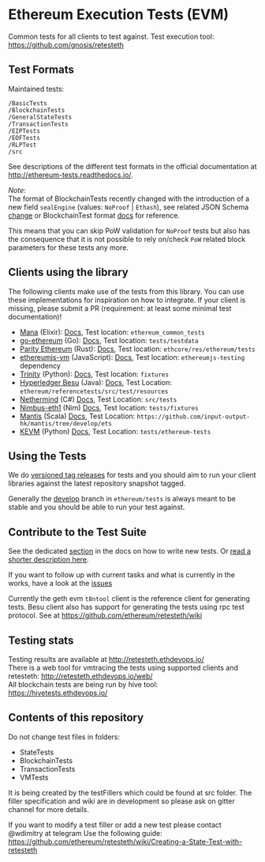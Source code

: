 Ethereum Execution Tests (EVM)
=====

Common tests for all clients to test against. Test execution tool: https://github.com/gnosis/retesteth

Test Formats
------------

Maintained tests:

```
/BasicTests
/BlockchainTests
/GeneralStateTests
/TransactionTests
/EIPTests
/EOFTests
/RLPTest
/src
```


See descriptions of the different test formats in the official documentation at  http://ethereum-tests.readthedocs.io/.

*Note*:  
The format of BlockchainTests recently changed with the introduction of a new field ``sealEngine`` (values: ``NoProof`` | ``Ethash``), see related JSON Schema [change](https://github.com/ethereum/tests/commit/3be71ec3364a01fd4f2cb9b9fd086f3f69f0225c) or BlockchainTest format [docs](https://ethereum-tests.readthedocs.io/en/latest/test_types/blockchain_tests.html) for reference.

This means that you can skip PoW validation for ``NoProof`` tests but also has the consequence that it is not possible to rely on/check ``PoW`` related block parameters for these tests any more.

Clients using the library
-------------------------

The following clients make use of the tests from this library. You can use these implementations for inspiration on how to integrate. If your client is missing, please submit a PR (requirement: at least some minimal test documentation)!

- [Mana](https://github.com/mana-ethereum/mana) (Elixir): [Docs](https://github.com/mana-ethereum/mana#testing), Test location: ``ethereum_common_tests``
- [go-ethereum](https://github.com/ethereum/go-ethereum) (Go): [Docs](https://github.com/ethereum/go-ethereum/wiki/Developers'-Guide), Test location: ``tests/testdata``
- [Parity Ethereum](https://github.com/paritytech/parity-ethereum) (Rust): [Docs](https://wiki.parity.io/Coding-guide), Test location: ``ethcore/res/ethereum/tests``
- [ethereumjs-vm](https://github.com/ethereumjs/ethereumjs-vm) (JavaScript): [Docs](https://github.com/ethereumjs/ethereumjs-vm#testing), Test location: ``ethereumjs-testing`` dependency
- [Trinity](https://github.com/ethereum/py-evm) (Python): [Docs](https://py-evm.readthedocs.io/en/latest/contributing.html#running-the-tests), Test location: `fixtures`
- [Hyperledger Besu](https://github.com/hyperledger/besu) (Java): [Docs](https://wiki.hyperledger.org/display/BESU/Testing), Test Location: ``ethereum/referencetests/src/test/resources``
- [Nethermind](https://github.com/NethermindEth/nethermind) (C#) [Docs](https://nethermind.readthedocs.io), Test Location: ``src/tests``
- [Nimbus-eth1](https://github.com/status-im/nimbus-eth1) (Nim) [Docs](https://github.com/status-im/nimbus-eth1/wiki/Understanding-and-debugging-Nimbus-EVM-JSON-tests), Test location: ``tests/fixtures``
- [Mantis](https://github.com/input-output-hk/mantis) (Scala) [Docs](https://docs.mantisclient.io/), Test Location: ``https://github.com/input-output-hk/mantis/tree/develop/ets``
- [KEVM](https://github.com/runtimeverification/evm-semantics/) (Python) [Docs](https://github.com/runtimeverification/evm-semantics/?tab=readme-ov-file#documentationsupport), Test Location: ``tests/ethereum-tests``

Using the Tests
---------------

We do [versioned tag releases](https://github.com/ethereum/tests/releases) for tests and you should aim to run your client libraries against the latest repository snapshot tagged. 

Generally the [develop](https://github.com/ethereum/tests/tree/develop) branch in ``ethereum/tests`` is always meant to be stable and you should be able to run your test against.

Contribute to the Test Suite
----------------------------

See the dedicated [section](https://ethereum-tests.readthedocs.io/en/latest/how2contribute.html) in the docs on how to write new tests. Or [read a shorter description here](https://github.com/ethereum/retesteth/wiki/Creating-a-State-Test-with-retesteth).

If you want to follow up with current tasks and what is currently in the works, have a look at the [issues](https://github.com/ethereum/tests/issues) 

Currently the geth evm ``t8ntool`` client is the reference client for generating tests. Besu client also has support for generating the tests using rpc test protocol. See at https://github.com/ethereum/retesteth/wiki

Testing stats
---------------------------

Testing results are available at http://retesteth.ethdevops.io/  
There is a web tool for vmtracing the tests using supported clients and retesteth: http://retesteth.ethdevops.io/web/  
All blockchain tests are being run by hive tool: https://hivetests.ethdevops.io/  

Contents of this repository
---------------------------

Do not change test files in folders: 
* StateTests
* BlockchainTests
* TransactionTests 
* VMTests

It is being created by the testFillers which could be found at src folder. The filler specification and wiki are in development so please ask on gitter channel for more details.

If you want to modify a test filler or add a new test please contact @wdimitry at telegram
Use the following guide: https://github.com/ethereum/retesteth/wiki/Creating-a-State-Test-with-retesteth 
